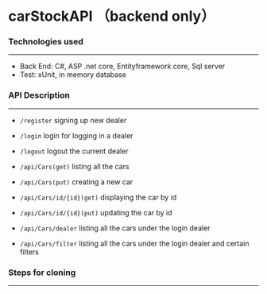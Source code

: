 # carStockAPI （backend only）

### **Technologies used**

---

- Back End: C#, ASP .net core, Entityframework core, Sql server
- Test: xUnit, in memory database

### **API Description**

---

- `/register` signing up new dealer
- `/login` login for logging in a dealer
- `/logout` logout the current dealer

- `/api/Cars(get)` listing all the cars
- `/api/Cars(put)` creating a new car
- `/api/Cars/id/{id}(get)` displaying the car by id
- `/api/Cars/id/{id}(put)` updating the car by id
- `/api/Cars/dealer` listing all the cars under the login dealer
- `/api/Cars/filter` listing all the cars under the login dealer and certain filters

### **Steps for cloning**

---
